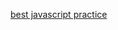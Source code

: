 [best javascript practice](https://www.vivasoftltd.com/javascript-bootcamp/fundamentals/compiler-and-interpreter)
